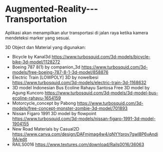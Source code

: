# Augmented-Reality---Transportation

Aplikasi akan menampilkan alur transportasi di jalan raya ketika kamera mendeteksi marker yang sesuai.

3D Object dan Material yang digunakan:
-	Bicycle by Kanal3d https://www.turbosquid.com/3d-models/bicycle-bike-3d-model/1128272
-	Boeing 787 8(1) by companion_3d https://www.turbosquid.com/3d-models/free-boeing-787-8-1-3d-model/858876
-	Electric Train [LOWPOLY] 3D by nowelbesi https://www.turbosquid.com/3d-models/electric-train-3d-1168632
-	3D model Indonesian Bus Ecoline Rahayu Santosa Free 3D model by Agung Kuncoro https://www.turbosquid.com/3d-models/3d-model-bus-ecoline-rahayu-1654159
-	Motorcycle_concept by Pabong https://www.turbosquid.com/3d-models/free-concept-monster-zombie-3d-model/701893
-	Nissan Figaro 1991 3D model by flowpoint https://www.turbosquid.com/3d-models/nissan-figaro-1991-3d-model-1904155
- New Road Materials by Casual2D https://www.canva.com/design/DAFmjmag4w4/qNYYprov7gwl8P6vAndi9A/edit
- RAILS0016 https://www.textures.com/download/Rails0016/36063
